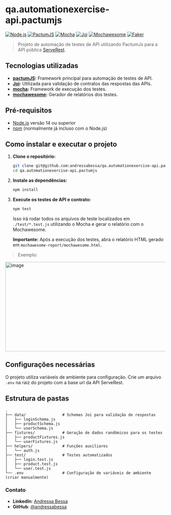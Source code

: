 # qa.automationexercise-api.pactumjs

[![Node.js](https://img.shields.io/badge/Node.js-18.x-green.svg)](https://nodejs.org/)
[![PactumJS](https://img.shields.io/badge/PactumJS-3.8.0-blue.svg)](https://pactumjs.github.io/)
[![Mocha](https://img.shields.io/badge/Mocha-11.7.1-yellow.svg)](https://mochajs.org/)
[![Joi](https://img.shields.io/badge/Joi-17.13.3-purple.svg)](https://joi.dev/)
[![Mochawesome](https://img.shields.io/badge/Mochawesome-7.1.3-orange.svg)](https://www.npmjs.com/package/mochawesome)
[![Faker](https://img.shields.io/badge/Faker-9.9.0-cyan.svg)](https://fakerjs.dev/)

> Projeto de automação de testes de API utilizando PactumJs para a API pública [ServeRest](https://serverest.dev/).


## Tecnologias utilizadas

- **[pactumJS](https://pactumjs.github.io/):** Framework principal para automação de testes de API.
- **[Joi](https://joi.dev/):** Utilizada para validação de contratos das respostas das APIs.
- **[mocha](https://mochajs.org/):** Framework de execução dos testes.
- **[mochawesome](https://www.npmjs.com/package/mochawesome):** Gerador de relatórios dos testes.

## Pré-requisitos

- [Node.js](https://nodejs.org/) versão 14 ou superior
- [npm](https://www.npmjs.com/) (normalmente já incluso com o Node.js)


## Como instalar e executar o projeto 

1. **Clone o repositório:** 
   ```bash
   git clone git@github.com:andressabessa/qa.automationexercise-api.pactumjs.git
   cd qa.automationexercise-api.pactumjs
   ```

2. **Instale as dependências:**
   ```bash
   npm install
   ```

3. **Execute os testes de API e contrato:**
   ```bash
   npm test
   ```
   
   Isso irá rodar todos os arquivos de teste localizados em `./test/*.test.js` utilizando o Mocha e gerar o relatório com o Mochawesome.
   
   **Importante:** Após a execução dos testes, abra o relatório HTML gerado em `mochawesome-report/mochawesome.html`. 

> Exemplo:

<img width="938" height="280" alt="image" src="https://github.com/user-attachments/assets/0f883cc6-c6d0-4bf8-9071-bbe8599d0754" />


## Configurações necessárias

O projeto utiliza variáveis de ambiente para configuração. Crie um arquivo `.env` na raiz do projeto com a base url da API ServeRest. 



## Estrutura de pastas

```plaintext
.
├── data/                # Schemas Joi para validação de respostas
│   ├── loginSchema.js
│   ├── productSchema.js
│   └── userSchema.js
├── fixtures/            # Geração de dados randômicos para os testes
│   ├── productFixtures.js
│   └── userFixtures.js
├── helpers/             # Funções auxiliares
│   └── auth.js
├── test/                # Testes automatizados
│   ├── login.test.js
│   ├── product.test.js
│   └── user.test.js
└── .env                 # Configuração de variáveis de ambiente (criar manualmente)
```


### Contato

- **LinkedIn**: [Andressa Bessa](https://www.linkedin.com/in/andressabessaa/)
- **GitHub**: [@andressabessa](https://github.com/andressabessa)
